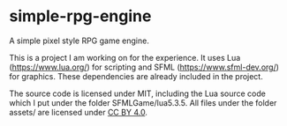 # simple-rpg-engine
A simple pixel style RPG game engine.

This is a project I am working on for the experience. It uses Lua (https://www.lua.org/) for scripting and SFML (https://www.sfml-dev.org/) for graphics. These dependencies are already included in the project.

The source code is licensed under MIT, including the Lua source code which I put under the folder SFMLGame/lua5.3.5.
All files under the folder assets/ are licensed under [CC BY 4.0](https://creativecommons.org/licenses/by/4.0/).
